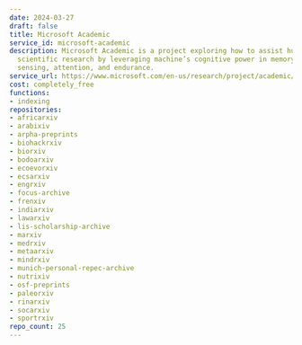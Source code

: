 ```yaml
---
date: 2024-03-27
draft: false
title: Microsoft Academic
service_id: microsoft-academic
description: Microsoft Academic is a project exploring how to assist human conducting
  scientific research by leveraging machine’s cognitive power in memory, computation,
  sensing, attention, and endurance.
service_url: https://www.microsoft.com/en-us/research/project/academic/
cost: completely_free
functions:
- indexing
repositories:
- africarxiv
- arabixiv
- arpha-preprints
- biohackrxiv
- biorxiv
- bodoarxiv
- ecoevorxiv
- ecsarxiv
- engrxiv
- focus-archive
- frenxiv
- indiarxiv
- lawarxiv
- lis-scholarship-archive
- marxiv
- medrxiv
- metaarxiv
- mindrxiv
- munich-personal-repec-archive
- nutrixiv
- osf-preprints
- paleorxiv
- rinarxiv
- socarxiv
- sportrxiv
repo_count: 25
---
```



